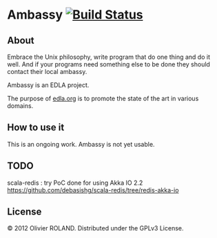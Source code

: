 # Ambassy [![Build Status](https://buildhive.cloudbees.com/job/newca12/job/Ambassy/badge/icon)](https://buildhive.cloudbees.com/job/newca12/job/Ambassy/)

## About
Embrace the Unix philosophy, write program that do one thing and do it well.
And if your programs need something else to be done they should contact their local ambassy.

Ambassy is an EDLA project.

The purpose of [edla.org](http://www.edla.org) is to promote the state of the art in various domains.

## How to use it
This is an ongoing work. Ambassy is not yet usable.

## TODO
scala-redis : try PoC done for using Akka IO 2.2
https://github.com/debasishg/scala-redis/tree/redis-akka-io

## License
© 2012 Olivier ROLAND. Distributed under the GPLv3 License.